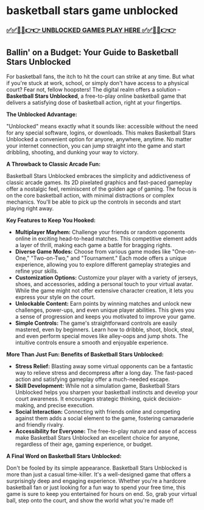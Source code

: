 # basketball stars game unblocked

### [✅✅🔴🔴👉👉 UNBLOCKED GAMES PLAY HERE ✅✅🔴🔴👉👉](https://topstoryindia.com)

## Ballin' on a Budget: Your Guide to Basketball Stars Unblocked

For basketball fans, the itch to hit the court can strike at any time. But what if you're stuck at work, school, or simply don't have access to a physical court? Fear not, fellow hoopsters! The digital realm offers a solution – **Basketball Stars Unblocked**, a free-to-play online basketball game that delivers a satisfying dose of basketball action, right at your fingertips.

**The Unblocked Advantage:**

"Unblocked" means exactly what it sounds like: accessible without the need for any special software, logins, or downloads. This makes Basketball Stars Unblocked a convenient option for anyone, anywhere, anytime. No matter your internet connection, you can jump straight into the game and start dribbling, shooting, and dunking your way to victory. 

**A Throwback to Classic Arcade Fun:**

Basketball Stars Unblocked embraces the simplicity and addictiveness of classic arcade games. Its 2D pixelated graphics and fast-paced gameplay offer a nostalgic feel, reminiscent of the golden age of gaming. The focus is on the core basketball action, with minimal distractions or complex mechanics. You'll be able to pick up the controls in seconds and start playing right away.

**Key Features to Keep You Hooked:**

* **Multiplayer Mayhem:** Challenge your friends or random opponents online in exciting head-to-head matches. This competitive element adds a layer of thrill, making each game a battle for bragging rights.
* **Diverse Game Modes:** Choose from various game modes like "One-on-One," "Two-on-Two," and "Tournament." Each mode offers a unique experience, allowing you to explore different gameplay strategies and refine your skills.
* **Customization Options:**  Customize your player with a variety of jerseys, shoes, and accessories, adding a personal touch to your virtual avatar. While the game might not offer extensive character creation, it lets you express your style on the court. 
* **Unlockable Content:**  Earn points by winning matches and unlock new challenges, power-ups, and even unique player abilities. This gives you a sense of progression and keeps you motivated to improve your game.
* **Simple Controls:** The game's straightforward controls are easily mastered, even by beginners.  Learn how to dribble, shoot, block, steal, and even perform special moves like alley-oops and jump shots. The intuitive controls ensure a smooth and enjoyable experience.

**More Than Just Fun: Benefits of Basketball Stars Unblocked:**

* **Stress Relief:**  Blasting away some virtual opponents can be a fantastic way to relieve stress and decompress after a long day. The fast-paced action and satisfying gameplay offer a much-needed escape.
* **Skill Development:**  While not a simulation game, Basketball Stars Unblocked helps you sharpen your basketball instincts and develop your court awareness. It encourages strategic thinking, quick decision-making, and precise execution.
* **Social Interaction:** Connecting with friends online and competing against them adds a social element to the game, fostering camaraderie and friendly rivalry.
* **Accessibility for Everyone:**  The free-to-play nature and ease of access make Basketball Stars Unblocked an excellent choice for anyone, regardless of their age, gaming experience, or budget. 

**A Final Word on Basketball Stars Unblocked:**

Don't be fooled by its simple appearance. Basketball Stars Unblocked is more than just a casual time-killer. It's a well-designed game that offers a surprisingly deep and engaging experience. Whether you're a hardcore basketball fan or just looking for a fun way to spend your free time, this game is sure to keep you entertained for hours on end. So, grab your virtual ball, step onto the court, and show the world what you're made of! 
